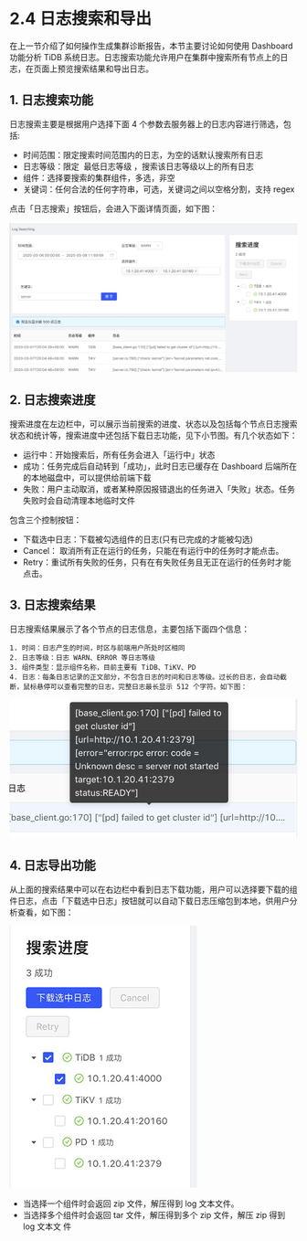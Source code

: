 # 2.4 日志搜索和导出

在上一节介绍了如何操作生成集群诊断报告，本节主要讨论如何使用 Dashboard 功能分析 TiDB 系统日志。日志搜索功能允许用户在集群中搜索所有节点上的日志，在页面上预览搜索结果和导出日志。

## 1. 日志搜索功能

日志搜索主要是根据用户选择下面 4 个参数去服务器上的日志内容进行筛选，包括:

- 时间范围：限定搜索时间范围内的日志，为空的话默认搜索所有日志
- 日志等级：限定 ​ 最低日志等级 ​，搜索该日志等级以上的所有日志
- 组件：选择要搜索的集群组件，多选，非空
- 关键词：任何合法的任何字符串，可选，关键词之间以空格分割，支持 regex

点击「日志搜索」按钮后，会进入下面详情页面，如下图：

![](/res/session3/chapter2/log-export/1.jpg)

## 2. 日志搜索进度

搜索进度在左边栏中，可以展示当前搜索的进度、状态以及包括每个节点日志搜索状态和统计等，搜索进度中还包括下载日志功能，见下小节图。有几个状态如下：

- 运行中：开始搜索后，所有任务会进入「运行中」状态
- 成功：任务完成后自动转到「成功」，此时日志已缓存在 Dashboard 后端所在的本地磁盘中，可以提供给前端下载
- 失败：用户主动取消，或者某种原因报错退出的任务进入「失败」状态。任务失败时会自动清理本地临时文件

包含三个控制按钮：

- 下载选中日志：下载被勾选组件的日志(只有已完成的才能被勾选)
- Cancel：​ 取消所有正在运行的任务 ​，只能在有运行中的任务时才能点击。
- Retry：重试所有失败的任务 ​，只有在有失败任务且无正在运行的任务时才能点击。

## 3. 日志搜索结果

日志搜索结果展示了各个节点的日志信息，主要包括下面四个信息：

	1. 时间：日志产生的时间，时区与前端用户所处时区相同
	2. 日志等级：日志 WARN、ERROR 等日志等级
	3. 组件类型：显示组件名称，目前主要有 TiDB、TiKV、PD
	4. 日志：每条日志记录的正文部分，不包含日志的时间和日志等级。过长的日志，会自动截断，鼠标悬停可以查看完整的日志，完整日志最长显示 512 个字符。如下图：

![](/res/session3/chapter2/log-export/2.jpg)

## 4. 日志导出功能

从上面的搜索结果中可以在右边栏中看到日志下载功能，用户可以选择要下载的组件日志，点击「下载选中日志」按钮就可以自动下载日志压缩包到本地，供用户分析查看，如下图：

![](/res/session3/chapter2/log-export/3.jpg)

- 当选择一个组件时会返回 zip 文件，解压得到 log 文本文件。
- 当选择多个组件时会返回 tar 文件，解压得到多个 zip 文件，解压 zip 得到 log 文本文
  件
